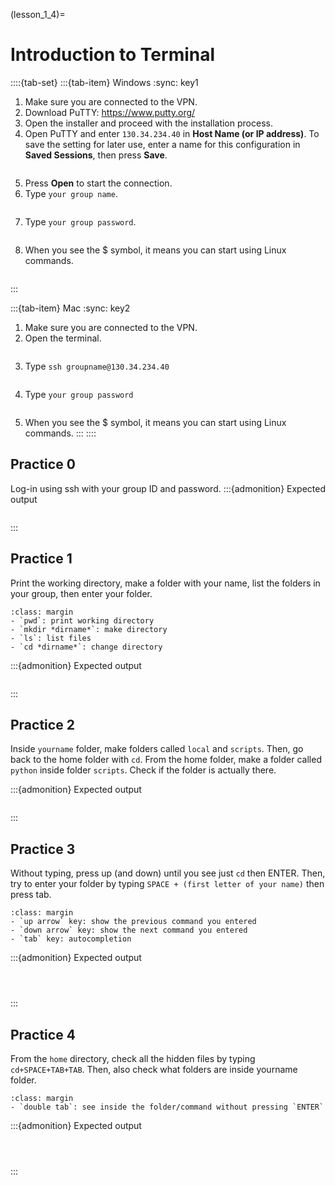 (lesson_1_4)=
# Introduction to Terminal

::::{tab-set}
:::{tab-item} Windows
:sync: key1
1. Make sure you are connected to the VPN.
2. Download PuTTY:
https://www.putty.org/
3. Open the installer and proceed with the installation process.
4. Open PuTTY and enter `130.34.234.40` in **Host Name (or IP address)**. To save the setting for later use, enter a name for this configuration in **Saved Sessions**, then press **Save**.
    ```{figure} ../pictures/lesson_1_4/putty_1.png
    ```
5. Press **Open** to start the connection. 
6. Type `your group name`.
    ```{figure} ../pictures/lesson_1_4/putty_2.png
    ```
7. Type `your group password`.
    ```{figure} ../pictures/lesson_1_4/putty_3.png
    ```
8. When you see the $ symbol, it means you can start using Linux commands.
    ```{figure} ../pictures/lesson_1_4/putty_4.png
    ```
:::

:::{tab-item} Mac
:sync: key2
1. Make sure you are connected to the VPN.
2. Open the terminal.
    ```{figure} ../pictures/lesson_1_4/mac_term.png
    ```
3. Type `ssh groupname@130.34.234.40`
    ```{figure} ../pictures/lesson_1_4/mac_ssh_1.png
    ```
4. Type `your group password`
    ```{figure} ../pictures/lesson_1_4/mac_ssh_2.png
    ```
5. When you see the $ symbol, it means you can start using Linux commands.
:::
::::

## Practice 0
Log-in using ssh with your group ID and password.
:::{admonition} Expected output
```{figure} ../pictures/lesson_1_4/Practice_0.png

```
:::


## Practice 1
Print the working directory, make a folder with your name, list the folders in your group, then enter your folder.

```{tip}
:class: margin
- `pwd`: print working directory
- `mkdir *dirname*`: make directory
- `ls`: list files
- `cd *dirname*`: change directory 
```
:::{admonition} Expected output
```{figure} ../pictures/lesson_1_4/Practice_1.png

```
:::


## Practice 2
Inside `yourname` folder, make folders called `local` and `scripts`. Then, go back to the home folder with `cd`. From the home folder, make a folder called `python` inside folder `scripts`. Check if the folder is actually there.

:::{admonition} Expected output
```{figure} ../pictures/lesson_1_4/Practice_2.png

```
:::

## Practice 3
Without typing, press up (and down) until you see just `cd` then ENTER. Then, try to enter your folder by typing `SPACE + (first letter of your name)` then press tab.

```{tip}
:class: margin
- `up arrow` key: show the previous command you entered
- `down arrow` key: show the next command you entered
- `tab` key: autocompletion
```

:::{admonition} Expected output
```{figure} ../pictures/lesson_1_4/Practice_3_1.png
```
```{figure} ../pictures/lesson_1_4/Practice_3_2.png
```
```{figure} ../pictures/lesson_1_4/Practice_3_3.png
```
:::

## Practice 4
From the `home` directory, check all the hidden files by typing `cd+SPACE+TAB+TAB`. Then, also check what folders are inside yourname folder.

```{tip}
:class: margin
- `double tab`: see inside the folder/command without pressing `ENTER`
```
:::{admonition} Expected output
```{figure} ../pictures/lesson_1_4/Practice_4_1.png
```
```{figure} ../pictures/lesson_1_4/Practice_4_2.png
```
```{figure} ../pictures/lesson_1_4/Practice_4_3.png
```
:::
